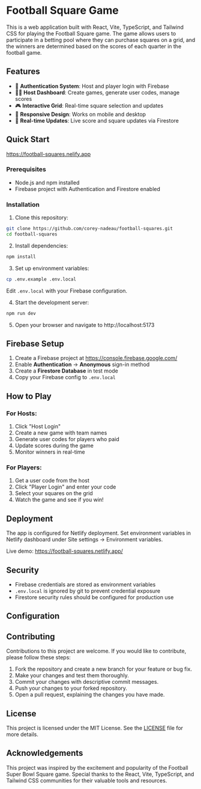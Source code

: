 # Football Square Game

This is a web application built with React, Vite, TypeScript, and Tailwind CSS for playing the Football Square game. The game allows users to participate in a betting pool where they can purchase squares on a grid, and the winners are determined based on the scores of each quarter in the football game.

## Features

- 🔐 **Authentication System**: Host and player login with Firebase
- 👨‍💼 **Host Dashboard**: Create games, generate user codes, manage scores
- 🎮 **Interactive Grid**: Real-time square selection and updates
- 📱 **Responsive Design**: Works on mobile and desktop
- 🔄 **Real-time Updates**: Live score and square updates via Firestore

## Quick Start
https://football-squares.nelify.app
### Prerequisites
- Node.js and npm installed
- Firebase project with Authentication and Firestore enabled

### Installation

1. Clone this repository:
```bash
git clone https://github.com/corey-nadeau/football-squares.git
cd football-squares
```

2. Install dependencies:
```bash
npm install
```

3. Set up environment variables:
```bash
cp .env.example .env.local
```
Edit `.env.local` with your Firebase configuration.

4. Start the development server:
```bash
npm run dev
```

5. Open your browser and navigate to http://localhost:5173

## Firebase Setup

1. Create a Firebase project at https://console.firebase.google.com/
2. Enable **Authentication** → **Anonymous** sign-in method
3. Create a **Firestore Database** in test mode
4. Copy your Firebase config to `.env.local`

## How to Play

### For Hosts:
1. Click "Host Login"
2. Create a new game with team names
3. Generate user codes for players who paid
4. Update scores during the game
5. Monitor winners in real-time

### For Players:
1. Get a user code from the host
2. Click "Player Login" and enter your code
3. Select your squares on the grid
4. Watch the game and see if you win!

## Deployment

The app is configured for Netlify deployment. Set environment variables in Netlify dashboard under Site settings → Environment variables.

Live demo: https://football-squares.netlify.app/

## Security

- Firebase credentials are stored as environment variables
- `.env.local` is ignored by git to prevent credential exposure
- Firestore security rules should be configured for production use

## Configuration

## Contributing

Contributions to this project are welcome. If you would like to contribute, please follow these steps:

1. Fork the repository and create a new branch for your feature or bug fix.
2. Make your changes and test them thoroughly.
3. Commit your changes with descriptive commit messages.
4. Push your changes to your forked repository.
5. Open a pull request, explaining the changes you have made.

## License

This project is licensed under the MIT License. See the [LICENSE](LICENSE) file for more details.

## Acknowledgements

This project was inspired by the excitement and popularity of the Football Super Bowl Square game. Special thanks to the React, Vite, TypeScript, and Tailwind CSS communities for their valuable tools and resources.
